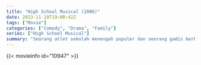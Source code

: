 ```yaml
---
title: "High School Musical (2006)"
date: 2023-11-10T19:00:42Z
tags: ["Movie"]
categories: ["Comedy", "Drama", "Family"]
series: ["High School Musical"]
summary: "Seorang atlet sekolah menengah populer dan seorang gadis berbakat akademis mendapat peran dalam musikal sekolah dan mengembangkan persahabatan yang mengancam tatanan sosial SMA East."
---
```


<mux-player stream-type="on-demand"
src="https://kp3d-my.sharepoint.com/personal/ryoo_kp3d_onmicrosoft_com/_layouts/15/download.aspx?share=ETinnU9iselGv31NZ7YvX2YBC9PwOOdSf9EDQLB2fm88nA" prefer-playback="mse" controls>

</mux-player>


{{< movieinfo id="10947" >}}

<script src="https://cdn.jsdelivr.net/npm/@mux/mux-player"></script>

 <script type="application/ld+json ">
{
"@context": "https://schema.org/",
"@type": "VideoObject",
"name": "High School Musical (2006)",
"contentUrl": "https://stream.mux.com/FOBdiNAHNc00uLA01OK01GGyhlhePyls8hPEB6tUhwXIn8.m3u8",
"thumbnailUrl": "https://www.themoviedb.org/t/p/original/7NUAiD9n6Cu6u5rzYLscMSPNYZC.jpg?width=314&fit_mode=preserve&time=25",
"uploadDate": "2023-11-10T19:00:42Z",
}

</script>

